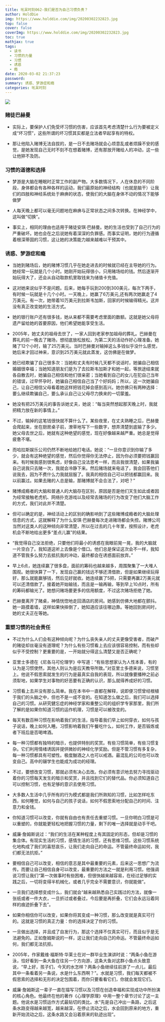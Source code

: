 ```yaml
---
title: 吼呆时刻062-我们是否为自己习惯负责？
author: HoldDie
img: https://www.holddie.com/img/20200302232823.jpg
top: false
cover: false
coverImg: https://www.holddie.com/img/20200302232823.jpg
toc: true
mathjax: true
tags:
  - 读书
  - 习惯的力量
  - 习惯
  - 诱惑
  - 瘾
date: 2020-03-02 21:37:23
password:
summary: 诱惑、梦游症和瘾
categories: 吼呆时刻
---
```




![](https://www.holddie.com/img/20200302232823.jpg)

### 赌徒巴赫曼

- 实际上，要保护人们免受坏习惯的伤害，应该首先考虑清楚什么行为要被定义成“坏习惯”，这些所谓的坏习惯其实都是立法者早起享有的特权。



- 那让他陷入赌博无法自拔的，是一日不去赌场就会心烦意乱或者烦躁不安的感觉，是她发现自己无时不刻不在想着赌博，还有那放开赌给人的冲动，这一些让他猝不及防。



### 习惯的道德和选择

- 梦游是大脑在睡眠时正常工作的副产物。大多数情况下，人在休息的不同阶段，身体都会有各种各样的运动，我们最原始的神经结构（也就是脑干）让我们的四肢和神经系统处于麻痹的状态，使我们的大脑在身体不动的情况下能够做梦



- 人每天晚上都可以毫无问题地在麻痹与正常状态之间多次转换。在神经学中，这叫做“切换”。



- 事实上，相同的理由也适用于赌徒安琪·巴赫曼。她的生活也受到了自己行为的严重破坏。她也会在之后说她有着深深的负罪感。而事实证明，她的行为遵循着根深蒂固的习惯，这让她的决策能力越来越难以干预其中。



### 诱惑、梦游症和瘾

- 当她到赌场后，她的赌博习惯几乎在她走进去的时候就已经在主导她的行为。她经常一玩就是几个小时。她刚开始玩得很小，只用赌场给的钱。然后逐渐开始玩得大了，还会从自动取款机里取钱来为储值卡充值。



- 这对她来说似乎不是问题。后来，她每手玩到200到300美元，每次下两手，有时候一玩就是十几个小时。一天晚上，她赢了6万美元,还有两次她赢走了4万美元。有一次，她带着10万美元到拉斯韦加斯，回家的时候输得精光。这并没有真正改变她的生活方式。



- 她的银行账户还有很多钱，她从来都不需要考虑里面的数额。这就是她父母将遗产留给她的首要原因，他们希望她能享受生活。



- 2005年，她丈夫的祖母去世了，一家人回到老家参加祖母的葬礼。巴赫曼在葬礼的前一晚去了赌场，想彻底放松放松，为第二天的活动作好心理准备。她赌了12个小时，输了25万美元。当时巴赫曼对输掉这么多钱似乎没什么感觉，她后来才回过神来，意识到25万美元就此蒸发，这仿佛是在做梦。



- 她已经欺骗了自己很多次：当她和丈夫有时候几天都不说话时，她骗自己相信婚姻很幸福；当她知道朋友们是为了去拉斯韦加斯才和她一起，等旅途结束就各自散去时，她骗自己相信和他们很亲密；当她看到自己的女儿在犯自己当年的错误，过早怀孕时，她骗自己相信自己当了个好妈妈；所以，这一次她骗自己，让自己相信父母看着她这样把钱花掉会感到高兴。她仿佛只有两种选择：要么继续欺骗自己，要么承认自己让父母尽力换来的一切蒙羞。



- 她没有把25万美元的事告诉她丈夫，她说：“每当突然想起那天晚上时，我就把精力放在新的事情上。”



- 不过，输掉的这笔钱很快就不算什么了。某些夜里，在丈夫熟睡之后，巴赫曼会爬起来，坐在厨房桌子前，潦草地写下一些数字，想弄清楚到底输了多少。她父母去世之后，她就有这种绝望的感觉，现在好像越来越严重。她总是觉得疲惫不堪。



- 而哈拉斯娱乐公司仍然不断地给她打电话。她说：“一旦你意识到你输了多少，就会有这种绝望的感觉，然后你觉得你无法停止，因为你必须要把钱赢回来。有时候我感到很焦虑，好像自己没法思考一样，而且我很清楚，如果我骗自己说我只去赌一次，我就会冷静下来。然后赌场就来电话了，我会回答他们说我去，因为不费什么力我就屈服了。我真的相信自己可以把钱都赢回来。我以前赢过。如果去赌的人总是输，那赌博就不会合法了，对吧？”



- 赌博成瘾者的大脑和普通人的大脑存在区别，原因是否是他们天生如此或者因为经常接触老虎机、网络扑克游戏以及经常去赌场的行为改变了他们大脑工作的方式，我们对此并不清楚。



- 但可以确定的是，神经活动上的区别的确影响到了这些赌博成瘾者的大脑处理信息的方式，这就解释了为什么安琪·巴赫曼每次走进赌场都会失控。赌博公司当然对这类人的这种倾向非常清楚，所以在过去的几十年里，按照设计，老虎机会不断地给出更多“差点儿赢”的结果。



- “我觉得自己没法拒绝，只要他们将最小的诱惑在我眼前晃一晃，我的大脑就一片空白了。我知道这听上去像是个借口。他们总是保证这次会不一样，我知道不管我多么努力去抵抗我的冲动，最终都会在诱惑面前放弃。”



- 早上6点，她连续赢了很多盘，面前的筹码也越来越多，周围聚集了一大堆人围观。她很快算了一下，发现自己赢的钱远不够还清借款，但是如果继续玩得好，那么就能赢够钱，然后见好就收。她连续赢了5把，只需要再赢2万美元就可以还清借款了。接着她开始输钱，而且是一输再输，等到早上10点时，所有的筹码都输光了。她想问赌场要更多的信用额度，不过这次赌场拒绝了她。



- 巴赫曼离开了赌桌，神情恍惚地走回酒店的房间。她感到仿佛大地都在颤抖。她一路摸着墙，这样如果快摔倒了，她知道应该往哪边靠。等她回到房间时，她的丈夫正在等她。



### 重塑习惯的社会责任

- 不过为什么人们会有这种倾向呢？为什么丧失亲人的丈夫更像受害者，而破产的赌徒却丝毫没有道理呢？为什么有些习惯看上去应该很容易控制，而有些却似乎不受控制？更重要的是，一开始就分得这么清楚又是否正确呢？



- 亚里士多德在《尼各马可伦理学》中写道：“有些思想家认为人性本善，有的认为是习惯使然，其他人则认为是后天教导所致。”对亚里士多德来说，习惯至上。他说不假思索就发生的行为是最真实自我的表现，所以就像要播种之前必须犁地，如果学生对事物的好恶要有正确的认识，那么就得养成好的习惯。



- 习惯看上去并没有那么简单。我在本书中一直都在解释，说即便习惯曾经根植于我们的头脑之中，但也不是一成不变的。在知道怎么做之后，我们可以选择自己的习惯。从研究健忘症的神经学家和重整公司的组织学专家那里，我们所了解的是如果你知道习惯的运作机理，习惯是可以被改变的。



- 每天有数百种习惯在影响着我们的生活，指导着我们早上如何穿衣，如何与孩子说话，晚上如何入睡。习惯影响着我们午餐吃什么，如何工作，是否锻炼或者下班后是否喝啤酒。



- 每一种习惯都有独特的暗示，也提供特别的奖赏。有些习惯简单，有些习惯复杂。它们利用情绪诱因并提供微妙的神经化学奖励。但是不管习惯有多复杂，每一种习惯都具有可塑性。极度酗酒之人也可以戒酒。最混乱的公司也可以改变自己。高中的辍学生也能成为成功的经理。



- 不过，要想改变习惯，那就必须有决心去改。你必须有意识地去努力寻找驱动着你的习惯每天发生的暗示和奖赏，并且找到它们的替代品。你必须知道自己可以控制习惯，也有足够的意识去使用习惯。



- 大多数人生活中几乎所有的行为模式都是我们所熟知的习惯，比如怎样吃东西，如何睡觉，如何与自己的孩子说话，如何不假思索地分配自己的时间、注意力和金钱。



- 你知道习惯可以改变，你就有自由也有责任去重塑习惯。一旦你明白习惯是可以重塑的，你就能更轻松地把握习惯的力量，剩下的唯一选择就是动手干吧。



- 威廉·詹姆斯说过：“我们的生活在某种程度上有其固定的形态，但却是习惯的集合体。有现实生活的习惯，感情生活的习惯，还有思维习惯。这些习惯系统化地构成了我们的喜怒哀乐，让我们走向自己的命运。不管最终命运如何，我们都无法抗拒。”



- 要相信自己可以改变，相信的意志是其中最重要的元素，后来这一思想广为流传。而要让自己相信自身可以改变，最重要的方法之一就是利用习惯。他强调说习惯让我们“第一次做事时有些困难，但很快越来越容易，在经过足够的实践之后，一切将变得半机械化，或者几乎完全不需要意识，你就能做”。



- 一旦我们选择想变成什么，我们就会“越来越熟悉自己实践过的方法，就像一张纸或者一件大衣，一旦折过或者叠过，今后要是再折叠，它们会永远沿着同样的痕迹折叠下去”。



- 如果你相信你可以改变，如果你将其变成一种习惯，那么改变就是真实可行的。这就是习惯的真正力量：你的选择决定了你的习惯。



- 一旦做出选择，并且成了自发行为，那这个选择不仅真实可行，而且似乎是无法避免的。正如詹姆斯说的一样，这让我们走向自己的命运。不管最终命运如何，我们都无法抗拒。



- 2005年，作家戴维·福斯特·华莱士在对一群毕业生演讲时说：“两条小鱼在游泳，恰好看到一条大鱼在往另一个方向游，这条大鱼对这群小鱼点头致意说，“早上好，孩子们，今天的水怎样？两条小鱼继续往前游了一点儿，最后其中一条看着另一条说，水是什么东西啊？”。水就是习惯，我们每天都被不假思索的选择和无形的决定包围着，而你只要看看它们，你就会发现它们。



- 威廉·詹姆斯这一辈子一直在描写习惯以及习惯在创造幸福和实现成功中所扮演的核心角色。他最终在他的著作《心理学原理》中用一整个章节讨论了这一主题。他说水是习惯运作方式最贴切的类比。水“先是自己冲出一条路，之后这条水路变得越来越宽，越来越深，在停止流动之后，水会回到原来的地方，重新开始流动之后，这条水路又会沿着原来的轨迹出现”。


